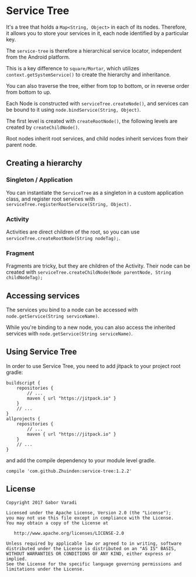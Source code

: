 # Service Tree

It's a tree that holds a `Map<String, Object>` in each of its nodes. Therefore, it allows you to store your services in it, each node identified by a particular key.

The `service-tree` is therefore a hierarchical service locator, independent from the Android platform.

This is a key difference to `square/Mortar`, which utilizes `context.getSystemService()` to create the hierarchy and inheritance.

You can also traverse the tree, either from top to bottom, or in reverse order from bottom to up.

Each Node is constructed with `serviceTree.createNode()`, and services can be bound to it using `node.bindService(String, Object)`.

The first level is created with `createRootNode()`, the following levels are created by `createChildNode()`.

Root nodes inherit root services, and child nodes inherit services from their parent node.

## Creating a hierarchy

### Singleton / Application

You can instantiate the `ServiceTree` as a singleton in a custom application class, and register root services with `serviceTree.registerRootService(String, Object).`

### Activity

Activities are direct children of the root, so you can use `serviceTree.createRootNode(String nodeTag);`.

### Fragment

Fragments are tricky, but they are children of the Activity. Their node can be created with `serviceTree.createChildNode(Node parentNode, String childNodeTag);`

## Accessing services

The services you bind to a node can be accessed with `node.getService(String serviceName)`.

While you're binding to a new node, you can also access the inherited services with `node.getService(String serviceName)`.

## Using Service Tree

In order to use Service Tree, you need to add jitpack to your project root gradle:

    buildscript {
        repositories {
            // ...
            maven { url "https://jitpack.io" }
        }
        // ...
    }
    allprojects {
        repositories {
            // ...
            maven { url "https://jitpack.io" }
        }
        // ...
    }


and add the compile dependency to your module level gradle.

    compile 'com.github.Zhuinden:service-tree:1.2.2'


## License

    Copyright 2017 Gabor Varadi

    Licensed under the Apache License, Version 2.0 (the "License");
    you may not use this file except in compliance with the License.
    You may obtain a copy of the License at

       http://www.apache.org/licenses/LICENSE-2.0

    Unless required by applicable law or agreed to in writing, software
    distributed under the License is distributed on an "AS IS" BASIS,
    WITHOUT WARRANTIES OR CONDITIONS OF ANY KIND, either express or implied.
    See the License for the specific language governing permissions and
    limitations under the License.
